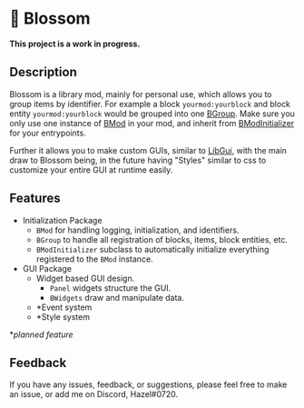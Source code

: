 # 🌸 Blossom 

**This project is a work in progress.**

## Description
Blossom is a library mod, mainly for personal use, which allows you to group items by identifier. For example a block `yourmod:yourblock` and block entity `yourmod:yourblock` would be grouped into one [BGroup](src/main/java/com/hazeltrinity/blossom/init/BGroup.java). Make sure you only use one instance of [BMod](src/main/java/com/hazeltrinity/blossom/BMod.java) in your mod, and inherit from [BModInitializer](src/main/java/com/hazeltrinity/blossom/init/BModInitializer.java) for your entrypoints.

Further it allows you to make custom GUIs, similar to [LibGui](https://github.com/CottonMC/LibGui), with the main draw to Blossom being, in the future having "Styles" similar to css to customize your entire GUI at runtime easily.

## Features
 - Initialization Package
   - `BMod` for handling logging, initialization, and identifiers.
   - `BGroup` to handle all registration of blocks, items, block entities, etc.
   - `BModInitializer` subclass to automatically initialize everything registered to the `BMod` instance.
 - GUI Package
   - Widget based GUI design.
     - `Panel` widgets structure the GUI.
     - `BWidgets` draw and manipulate data.
   - *Event system
   - *Style system
  
**planned feature*

## Feedback
If you have any issues, feedback, or suggestions, please feel free to make an issue, or add me on Discord, Hazel#0720.